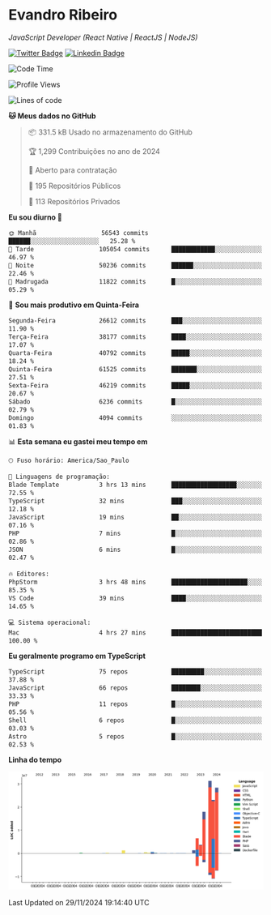 # Evandro **Ribeiro**

*JavaScript Developer (React Native | ReactJS | NodeJS)*

[![Twitter Badge](https://img.shields.io/badge/-@ribeiroevandro-201B2D?style=flat-square&labelColor=201B2D&logo=twitter&logoColor=white&link=https://twitter.com/ribeiroevandro)](https://twitter.com/ribeiroevandro) 
[![Linkedin Badge](https://img.shields.io/badge/-Evandro%20Ribeiro-201B2D?style=flat-square&logo=Linkedin&logoColor=white&link=https://www.linkedin.com/in/ribeiroevandro)](https://www.linkedin.com/in/ribeiroevandro) 


<!--START_SECTION:waka-->
![Code Time](http://img.shields.io/badge/Code%20Time-4%2C184%20hrs%2027%20mins-blue)

![Profile Views](http://img.shields.io/badge/Visualizac%C3%B5es%20do%20perfil-0-blue)

![Lines of code](https://img.shields.io/badge/Desde%20o%20Hello%20World%20eu%20escrevi-115.4%20million%20linhas%20de%20c%C3%B3digo-blue)

**🐱 Meus dados no GitHub** 

> 📦 331.5 kB Usado no armazenamento do GitHub 
 > 
> 🏆 1,299 Contribuições no ano de 2024
 > 
> 💼 Aberto para contratação
 > 
> 📜 195 Repositórios Públicos 
 > 
> 🔑 113 Repositórios Privados 
 > 
**Eu sou diurno 🐤** 

```text
🌞 Manhã                  56543 commits       ██████░░░░░░░░░░░░░░░░░░░   25.28 % 
🌆 Tarde                  105054 commits      ████████████░░░░░░░░░░░░░   46.97 % 
🌃 Noite                  50236 commits       ██████░░░░░░░░░░░░░░░░░░░   22.46 % 
🌙 Madrugada              11822 commits       █░░░░░░░░░░░░░░░░░░░░░░░░   05.29 % 
```
📅 **Sou mais produtivo em Quinta-Feira** 

```text
Segunda-Feira            26612 commits       ███░░░░░░░░░░░░░░░░░░░░░░   11.90 % 
Terça-Feira              38177 commits       ████░░░░░░░░░░░░░░░░░░░░░   17.07 % 
Quarta-Feira             40792 commits       █████░░░░░░░░░░░░░░░░░░░░   18.24 % 
Quinta-Feira             61525 commits       ███████░░░░░░░░░░░░░░░░░░   27.51 % 
Sexta-Feira              46219 commits       █████░░░░░░░░░░░░░░░░░░░░   20.67 % 
Sábado                   6236 commits        █░░░░░░░░░░░░░░░░░░░░░░░░   02.79 % 
Domingo                  4094 commits        ░░░░░░░░░░░░░░░░░░░░░░░░░   01.83 % 
```


📊 **Esta semana eu gastei meu tempo em** 

```text
🕑︎ Fuso horário: America/Sao_Paulo

💬 Linguagens de programação: 
Blade Template           3 hrs 13 mins       ██████████████████░░░░░░░   72.55 % 
TypeScript               32 mins             ███░░░░░░░░░░░░░░░░░░░░░░   12.18 % 
JavaScript               19 mins             ██░░░░░░░░░░░░░░░░░░░░░░░   07.16 % 
PHP                      7 mins              █░░░░░░░░░░░░░░░░░░░░░░░░   02.86 % 
JSON                     6 mins              █░░░░░░░░░░░░░░░░░░░░░░░░   02.47 % 

🔥 Editores: 
PhpStorm                 3 hrs 48 mins       █████████████████████░░░░   85.35 % 
VS Code                  39 mins             ████░░░░░░░░░░░░░░░░░░░░░   14.65 % 

💻 Sistema operacional: 
Mac                      4 hrs 27 mins       █████████████████████████   100.00 % 
```

**Eu geralmente programo em TypeScript** 

```text
TypeScript               75 repos            █████████░░░░░░░░░░░░░░░░   37.88 % 
JavaScript               66 repos            ████████░░░░░░░░░░░░░░░░░   33.33 % 
PHP                      11 repos            █░░░░░░░░░░░░░░░░░░░░░░░░   05.56 % 
Shell                    6 repos             █░░░░░░░░░░░░░░░░░░░░░░░░   03.03 % 
Astro                    5 repos             █░░░░░░░░░░░░░░░░░░░░░░░░   02.53 % 
```



**Linha do tempo**

![Lines of Code chart](https://raw.githubusercontent.com/ribeiroevandro/ribeiroevandro/main/assets/bar_graph.png)


 Last Updated on 29/11/2024 19:14:40 UTC
<!--END_SECTION:waka-->
